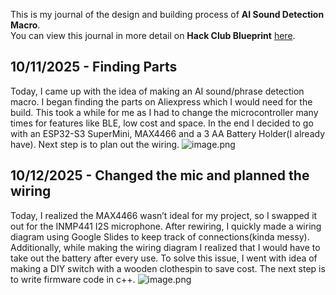 <!--
  ===================    !!READ THIS NOTICE!!   ====================
  DO NOT edit this file manually. Your changes WILL BE OVERWRITTEN!
  This journal is auto generated and updated by Hack Club Blueprint.
  To edit this file, please edit your journal entries on Blueprint.
  ==================================================================
-->

This is my journal of the design and building process of **AI Sound Detection Macro**.  
You can view this journal in more detail on **Hack Club Blueprint** [here](https://blueprint.hackclub.com/projects/421).


## 10/11/2025 - Finding Parts  

Today, I came up with the idea of making an AI sound/phrase detection macro. I began finding the parts on Aliexpress which I would need for the build. This took a while for me as I had to change the microcontroller many times for features like BLE, low cost and space. In the end I decided to go with an ESP32-S3 SuperMini, MAX4466 and a 3 AA Battery Holder(I already have). Next step is to plan out the wiring. ![image.png](https://blueprint.hackclub.com/user-attachments/blobs/proxy/eyJfcmFpbHMiOnsiZGF0YSI6MTY5MSwicHVyIjoiYmxvYl9pZCJ9fQ==--0781852768522c5154de32697f40fbb69652cc7d/image.png)
  

## 10/12/2025 - Changed the mic and planned the wiring  

Today, I realized the MAX4466 wasn’t ideal for my project, so I swapped it out for the INMP441 I2S microphone. After rewiring, I quickly made a wiring diagram using Google Slides to keep track of connections(kinda messy). Additionally, while making the wiring diagram I realized that I would have to take out the battery after every use. To solve this issue, I went with idea of making a DIY switch with a wooden clothespin to save cost. The next step is to write firmware code in c++. ![image.png](https://blueprint.hackclub.com/user-attachments/blobs/proxy/eyJfcmFpbHMiOnsiZGF0YSI6MTgyMSwicHVyIjoiYmxvYl9pZCJ9fQ==--da1f916d2525f9143876ad416d2ba74a17a1044c/image.png)
  

